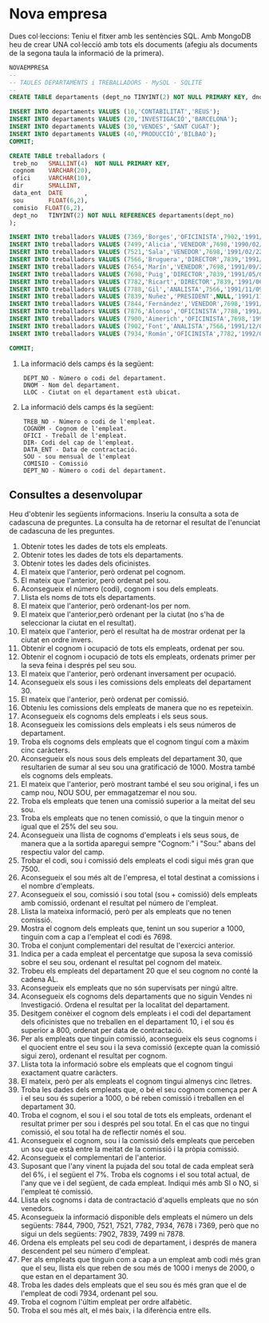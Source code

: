 # Nova empresa
Dues col·leccions: Teniu el fitxer amb les sentències SQL. Amb MongoDB heu de crear UNA col·lecció amb tots els documents (afegiu als documents de la segona taula la informació de la primera).

```sql
NOVAEMPRESA
--
-- TAULES DEPARTAMENTS i TREBALLADORS - MySQL - SQLITE
--
CREATE TABLE departaments (dept_no TINYINT(2) NOT NULL PRIMARY KEY, dnom VARCHAR(15), lloc VARCHAR(15));

INSERT INTO departaments VALUES (10,'CONTABILITAT','REUS');
INSERT INTO departaments VALUES (20,'INVESTIGACIÓ','BARCELONA');
INSERT INTO departaments VALUES (30,'VENDES','SANT CUGAT');
INSERT INTO departaments VALUES (40,'PRODUCCIÓ','BILBAO');
COMMIT;

CREATE TABLE treballadors (
 treb_no   SMALLINT(4)  NOT NULL PRIMARY KEY,
 cognom    VARCHAR(20),
 ofici     VARCHAR(10),
 dir       SMALLINT,
 data_ent  DATE      ,
 sou       FLOAT(6,2),
 comisio  FLOAT(6,2),
 dept_no   TINYINT(2) NOT NULL REFERENCES departaments(dept_no)
);

INSERT INTO treballadors VALUES (7369,'Borges','OFICINISTA',7902,'1991/12/17',1040,NULL,20);				
INSERT INTO treballadors VALUES (7499,'Alicia','VENEDOR',7698,'1990/02/20',1500,390,30);
INSERT INTO treballadors VALUES (7521,'Sala','VENEDOR',7698,'1991/02/22',1625,650,30);
INSERT INTO treballadors VALUES (7566,'Bruguera','DIRECTOR',7839,'1991/04/02',2900,NULL,20);
INSERT INTO treballadors VALUES (7654,'Marín','VENEDOR',7698,'1991/09/29',1600,1020,30);
INSERT INTO treballadors VALUES (7698,'Puig','DIRECTOR',7839,'1991/05/01',3005,NULL,30);
INSERT INTO treballadors VALUES (7782,'Ricart','DIRECTOR',7839,'1991/06/09',2885,NULL,10);
INSERT INTO treballadors VALUES (7788,'Gil','ANALISTA',7566,'1991/11/09',3000,NULL,20);
INSERT INTO treballadors VALUES (7839,'Nuñez','PRESIDENT',NULL,'1991/11/17',4100,NULL,10);
INSERT INTO treballadors VALUES (7844,'Fernández','VENEDOR',7698,'1991/09/08',1350,0,30);
INSERT INTO treballadors VALUES (7876,'Alonso','OFICINISTA',7788,'1991/09/23',1430,NULL,20);
INSERT INTO treballadors VALUES (7900,'Aimerich','OFICINISTA',7698,'1991/12/03',1335,NULL,30);
INSERT INTO treballadors VALUES (7902,'Font','ANALISTA',7566,'1991/12/03',3000,NULL,20);
INSERT INTO treballadors VALUES (7934,'Román','OFICINISTA',7782,'1992/01/23',1690,NULL,10);

COMMIT;

```

1) La informació dels camps és la següent:
```
    DEPT_NO - Número o codi del departament.
    DNOM - Nom del departament.
    LLOC - Ciutat on el departament està ubicat.
```

2) La informació dels camps és la següent:
```
    TREB_NO - Número o codi de l'empleat.
    COGNOM - Cognom de l'empleat.
    OFICI - Treball de l'empleat.
    DIR- Codi del cap de l'empleat.
    DATA_ENT - Data de contractació.
    SOU - sou mensual de l'empleat
    COMISIO - Comissió
    DEPT_NO - Número o codi del departament.
```

## Consultes a desenvolupar
Heu d'obtenir les següents informacions. Inseriu la consulta a sota de cadascuna de preguntes. La consulta ha de retornar el resultat de l'enunciat de cadascuna de les preguntes.

1. Obtenir totes les dades de tots els empleats.
2. Obtenir totes les dades de tots els departaments.
3. Obtenir totes les dades dels oficinistes.
4. El mateix que l'anterior, però ordenat pel cognom.
5. El mateix que l'anterior, però ordenat pel sou.
6. Aconsegueix el número (codi), cognom i sou dels empleats.
7. Llista els noms de tots els departaments.
8. El mateix que l'anterior, però ordenant-los per nom.
9. El mateix que l'anterior,però ordenant per la ciutat (no s'ha de seleccionar la ciutat en el resultat).
10. El mateix que l'anterior, però el resultat ha de mostrar ordenat per la ciutat en ordre invers.
11. Obtenir el cognom i ocupació de tots els empleats, ordenat per sou.
12. Obtenir el cognom i ocupació de tots els empleats, ordenats primer per la seva feina i després pel seu sou.
13. El mateix que l'anterior, però ordenant inversament per ocupació.
14. Aconsegueix els sous i les comissions dels empleats del departament 30.
15. El mateix que l'anterior, però ordenat per comissió.
16. Obteniu les comissions dels empleats de manera que no es repeteixin.
17. Aconsegueix els cognoms dels empleats i els seus sous.
18. Aconsegueix les comissions dels empleats i els seus números de departament.
19. Troba els cognoms dels empleats que el cognom tinguí com a màxim cinc caràcters.
20. Aconsegueix els nous sous dels empleats del departament 30, que resultarien de sumar al seu sou una gratificació de 1000. Mostra també els cognoms dels empleats.
21. El mateix que l'anterior, però mostrant també el seu sou original, i fes un camp nou, NOU SOU, per emmagatzemar el nou sou.
22. Troba els empleats que tenen una comissió superior a la meitat del seu sou.
23. Troba els empleats que no tenen comissió, o que la tinguin menor o igual que el 25% del seu sou.
24. Aconsegueix una llista de cognoms d'empleats i els seus sous, de manera que a la sortida aparegui sempre "Cognom:" i "Sou:" abans del respectiu valor del camp.
25. Trobar el codi, sou i comissió dels empleats el codi sigui més gran que 7500.
26. Aconsegueix el sou més alt de l'empresa, el total destinat a comissions i el nombre d'empleats.
27. Aconsegueix el sou, comissió i sou total (sou + comissió) dels empleats amb comissió, ordenant el resultat pel número de l'empleat.
28. Llista la mateixa informació, però per als empleats que no tenen comissió.
29. Mostra el cognom dels empleats que, tenint un sou superior a 1000, tinguin com a cap a l'empleat el codi és 7698.
30. Troba el conjunt complementari del resultat de l'exercici anterior.
31. Indica per a cada empleat el percentatge que suposa la seva comissió sobre el seu sou, ordenant el resultat pel cognom del mateix.
32. Trobeu els empleats del departament 20 que el seu cognom no conté la cadena AL.
33. Aconsegueix els empleats que no són supervisats per ningú altre.
34. Aconsegueix els cognoms dels departaments que no siguin Vendes ni Investigació. Ordena el resultat per la localitat del departament.
35. Desitgem conèixer el cognom dels empleats i el codi del departament dels oficinistes que no treballen en el departament 10, i el sou és superior a 800, ordenat per data de contractació.
36. Per als empleats que tinguin comissió, aconsegueix els seus cognoms i el quocient entre el seu sou i la seva comissió (excepte quan la comissió sigui zero), ordenant el resultat per cognom.
37. Llista tota la informació sobre els empleats que el cognom tingui exactament quatre caràcters.
38. El mateix, però per als empleats el cognom tingui almenys cinc lletres.
39. Troba les dades dels empleats que, o bé el seu cognom comença per A i el seu sou és superior a 1000, o bé reben comissió i treballen en el departament 30.
40. Troba el cognom, el sou i el sou total de tots els empleats, ordenant el resultat primer per sou i després pel sou total. En el cas que no tingui comissió, el sou total ha de reflectir només el sou.
41. Aconsegueix el cognom, sou i la comissió dels empleats que perceben un sou que està entre la meitat de la comissió i la pròpia comissió.
42. Aconsegueix el complementari de l'anterior.
43. Suposant que l'any vinent la pujada del sou total de cada empleat serà del 6%, i el següent el 7%. Troba els cognoms i el sou total actual, de l'any que ve i del següent, de cada empleat. Indiqui més amb SI o NO, si l'empleat té comissió.
44. Llista els cognoms i data de contractació d'aquells empleats que no són venedors.
45. Aconsegueix la informació disponible dels empleats el número un dels següents: 7844, 7900, 7521, 7521, 7782, 7934, 7678 i 7369, però que no sigui un dels següents: 7902, 7839, 7499 ni 7878.
46. Ordena els empleats pel seu codi de departament, i després de manera descendent pel seu número d'empleat.
47. Per als empleats que tinguin com a cap a un empleat amb codi més gran que el seu, llista els que reben de sou més de 1000 i menys de 2000, o que estan en el departament 30.
48. Troba les dades dels empleats que el seu sou és més gran que el de l'empleat de codi 7934, ordenant pel sou.
49. Troba el cognom l'últim empleat per ordre alfabètic.
50. Troba el sou més alt, el més baix, i la diferència entre ells.
